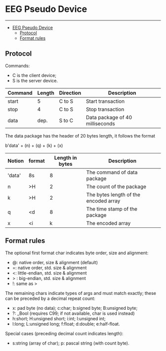 # EEG Pseudo Device

---

- [EEG Pseudo Device](#eeg-pseudo-device)
  - [Protocol](#protocol)
  - [Format rules](#format-rules)

## Protocol

Commands:

- C is the client device;
- S is the server device.

| Command | Length | Direction | Description                     |
| ------- | ------ | --------- | ------------------------------- |
| start   | 5      | C to S    | Start transaction               |
| stop    | 4      | C to S    | Stop transaction                |
| data    | dep.   | S to C    | Data package of 40 milliseconds |

The data package has the header of 20 bytes length,
it follows the format

b'data' + (n) + (q) + (k) + (x)

| Notion | format | Length in bytes | Description                           |
| ------ | ------ | --------------- | ------------------------------------- |
| 'data' | 8s     | 8               | The command of data package           |
| n      | \>H    | 2               | The count of the package              |
| k      | \>H    | 2               | The bytes length of the encoded array |
| q      | \<d    | 8               | The time stamp of the package         |
| x      | \<i    | k               | The encoded array                     |

## Format rules

The optional first format char indicates byte order, size and alignment:

- @: native order, size & alignment (default)
- =: native order, std. size & alignment
- <: little-endian, std. size & alignment
- \> : big-endian, std. size & alignment
- !: same as >

The remaining chars indicate types of args and must match exactly;
these can be preceded by a decimal repeat count:

- x: pad byte (no data); c:char; b:signed byte; B:unsigned byte;
- ?: \_Bool (requires C99; if not available, char is used instead)
- h:short; H:unsigned short; i:int; I:unsigned int;
- l:long; L:unsigned long; f:float; d:double; e:half-float.

Special cases (preceding decimal count indicates length):

- s:string (array of char); p: pascal string (with count byte).
